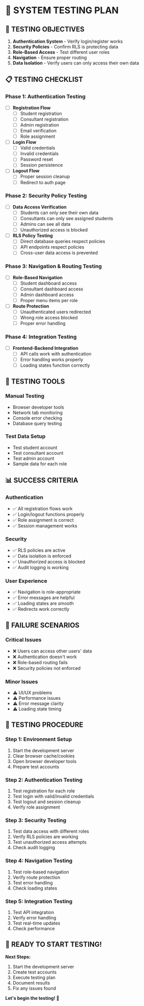 # 🧪 SYSTEM TESTING PLAN

## **🎯 TESTING OBJECTIVES**

1. **Authentication System** - Verify login/register works
2. **Security Policies** - Confirm RLS is protecting data
3. **Role-Based Access** - Test different user roles
4. **Navigation** - Ensure proper routing
5. **Data Isolation** - Verify users can only access their own data

## **📋 TESTING CHECKLIST**

### **Phase 1: Authentication Testing**
- [ ] **Registration Flow**
  - [ ] Student registration
  - [ ] Consultant registration  
  - [ ] Admin registration
  - [ ] Email verification
  - [ ] Role assignment

- [ ] **Login Flow**
  - [ ] Valid credentials
  - [ ] Invalid credentials
  - [ ] Password reset
  - [ ] Session persistence

- [ ] **Logout Flow**
  - [ ] Proper session cleanup
  - [ ] Redirect to auth page

### **Phase 2: Security Policy Testing**
- [ ] **Data Access Verification**
  - [ ] Students can only see their own data
  - [ ] Consultants can only see assigned students
  - [ ] Admins can see all data
  - [ ] Unauthorized access is blocked

- [ ] **RLS Policy Testing**
  - [ ] Direct database queries respect policies
  - [ ] API endpoints respect policies
  - [ ] Cross-user data access is prevented

### **Phase 3: Navigation & Routing Testing**
- [ ] **Role-Based Navigation**
  - [ ] Student dashboard access
  - [ ] Consultant dashboard access
  - [ ] Admin dashboard access
  - [ ] Proper menu items per role

- [ ] **Route Protection**
  - [ ] Unauthenticated users redirected
  - [ ] Wrong role access blocked
  - [ ] Proper error handling

### **Phase 4: Integration Testing**
- [ ] **Frontend-Backend Integration**
  - [ ] API calls work with authentication
  - [ ] Error handling works properly
  - [ ] Loading states function correctly

## **🔧 TESTING TOOLS**

### **Manual Testing**
- Browser developer tools
- Network tab monitoring
- Console error checking
- Database query testing

### **Test Data Setup**
- Test student account
- Test consultant account  
- Test admin account
- Sample data for each role

## **📊 SUCCESS CRITERIA**

### **Authentication**
- ✅ All registration flows work
- ✅ Login/logout functions properly
- ✅ Role assignment is correct
- ✅ Session management works

### **Security**
- ✅ RLS policies are active
- ✅ Data isolation is enforced
- ✅ Unauthorized access is blocked
- ✅ Audit logging is working

### **User Experience**
- ✅ Navigation is role-appropriate
- ✅ Error messages are helpful
- ✅ Loading states are smooth
- ✅ Redirects work correctly

## **🚨 FAILURE SCENARIOS**

### **Critical Issues**
- ❌ Users can access other users' data
- ❌ Authentication doesn't work
- ❌ Role-based routing fails
- ❌ Security policies not enforced

### **Minor Issues**
- ⚠️ UI/UX problems
- ⚠️ Performance issues
- ⚠️ Error message clarity
- ⚠️ Loading state timing

## **📝 TESTING PROCEDURE**

### **Step 1: Environment Setup**
1. Start the development server
2. Clear browser cache/cookies
3. Open browser developer tools
4. Prepare test accounts

### **Step 2: Authentication Testing**
1. Test registration for each role
2. Test login with valid/invalid credentials
3. Test logout and session cleanup
4. Verify role assignment

### **Step 3: Security Testing**
1. Test data access with different roles
2. Verify RLS policies are working
3. Test unauthorized access attempts
4. Check audit logging

### **Step 4: Navigation Testing**
1. Test role-based navigation
2. Verify route protection
3. Test error handling
4. Check loading states

### **Step 5: Integration Testing**
1. Test API integration
2. Verify error handling
3. Test real-time updates
4. Check performance

## **🎯 READY TO START TESTING!**

**Next Steps:**
1. Start the development server
2. Create test accounts
3. Execute testing plan
4. Document results
5. Fix any issues found

**Let's begin the testing! 🚀** 